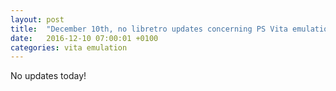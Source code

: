 ```yaml
---
layout: post
title:  "December 10th, no libretro updates concerning PS Vita emulation and emulators"
date:   2016-12-10 07:00:01 +0100
categories: vita emulation
---
```


No updates today!
